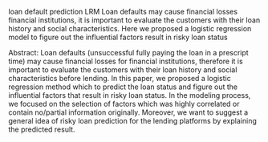 loan default prediction LRM 
Loan defaults may cause financial losses financial institutions, it is important to evaluate the customers with their loan history and social characteristics.  Here we proposed a logistic regression model to figure out the influential factors result in risky loan status


Abstract: 
Loan defaults (unsuccessful fully paying the loan in a prescript time) may cause financial losses for financial
institutions, therefore it is important to evaluate the customers with their loan history and social characteristics
before lending. In this paper, we proposed a logistic regression method which to predict the loan status and figure
out the influential factors that result in risky loan status. In the modeling process, we focused on the selection of
factors which was highly correlated or contain no/partial information originally. Moreover, we want to suggest a
general idea of risky loan prediction for the lending platforms by explaining the predicted result.
